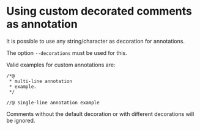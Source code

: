 # Using custom decorated comments as annotation

It is possible to use any string/character as decoration for annotations.

The option `--decorations` must be used for this.

Valid examples for custom annotations are:

```
/*@
 * multi-line annotation
 * example.
 */
```

```
//@ single-line annotation example
```

Comments without the default decoration or with different decorations will be ignored.
